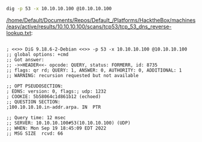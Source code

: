 ```bash
dig -p 53 -x 10.10.10.100 @10.10.10.100
```

[/home/Default/Documents/Repos/Default_/Platforms/HacktheBox/machines/easy/active/results/10.10.10.100/scans/tcp53/tcp_53_dns_reverse-lookup.txt](file:///home/Default/Documents/Repos/Default_/Platforms/HacktheBox/machines/easy/active/results/10.10.10.100/scans/tcp53/tcp_53_dns_reverse-lookup.txt):

```

; <<>> DiG 9.18.6-2-Debian <<>> -p 53 -x 10.10.10.100 @10.10.10.100
;; global options: +cmd
;; Got answer:
;; ->>HEADER<<- opcode: QUERY, status: FORMERR, id: 8735
;; flags: qr rd; QUERY: 1, ANSWER: 0, AUTHORITY: 0, ADDITIONAL: 1
;; WARNING: recursion requested but not available

;; OPT PSEUDOSECTION:
; EDNS: version: 0, flags:; udp: 1232
; COOKIE: 5b58064c1d861b12 (echoed)
;; QUESTION SECTION:
;100.10.10.10.in-addr.arpa.	IN	PTR

;; Query time: 12 msec
;; SERVER: 10.10.10.100#53(10.10.10.100) (UDP)
;; WHEN: Mon Sep 19 18:45:09 EDT 2022
;; MSG SIZE  rcvd: 66


```
